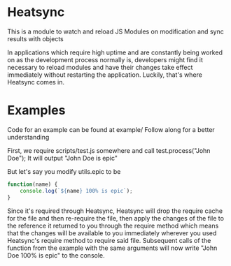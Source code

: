 # Heatsync
This is a module to watch and reload JS Modules on modification and sync results with objects

In applications which require high uptime and are constantly being worked on as the development process normally is, developers might find it necessary to reload modules and have their changes take effect immediately without restarting the application. Luckily, that's where Heatsync comes in.

# Examples
Code for an example can be found at example/
Follow along for a better understanding

First, we require scripts/test.js somewhere and call test.process("John Doe");
It will output "John Doe is epic"

But let's say you modify utils.epic to be
```js
function(name) {
	console.log(`${name} 100% is epic`);
}
```

Since it's required through Heatsync, Heatsync will drop the require cache for the file and then re-require the file, then apply the changes of the file to the reference it returned to you through the require method which means that the changes will be available to you immediately wherever you used Heatsync's require method to require said file. Subsequent calls of the function from the example with the same arguments will now write "John Doe 100% is epic" to the console.
